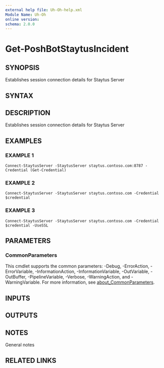 ```yaml
---
external help file: Uh-Oh-help.xml
Module Name: Uh-Oh
online version:
schema: 2.0.0
---
```


# Get-PoshBotStaytusIncident

## SYNOPSIS
Establishes session connection details for Staytus Server

## SYNTAX

## DESCRIPTION
Establishes session connection details for Staytus Server

## EXAMPLES

### EXAMPLE 1
```
Connect-StaytusServer -StaytusServer staytus.contoso.com:8787 -Credential (Get-Credential)
```

### EXAMPLE 2
```
Connect-StaytusServer -StaytusServer staytus.contoso.com -Credential $credential
```

### EXAMPLE 3
```
Connect-StaytusServer -StaytusServer staytus.contoso.com -Credential $credential -UseSSL
```

## PARAMETERS

### CommonParameters
This cmdlet supports the common parameters: -Debug, -ErrorAction, -ErrorVariable, -InformationAction, -InformationVariable, -OutVariable, -OutBuffer, -PipelineVariable, -Verbose, -WarningAction, and -WarningVariable. For more information, see [about_CommonParameters](http://go.microsoft.com/fwlink/?LinkID=113216).

## INPUTS

## OUTPUTS

## NOTES
General notes

## RELATED LINKS
